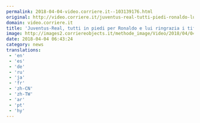 ```yaml
---
permalink: 2018-04-04-video.corriere.it--103139176.html
original: http://video.corriere.it/juventus-real-tutti-piedi-ronaldo-lui-ringrazia-tifosi-bianconeri/a2bc6fea-37ca-11e8-8e5f-085098492e12
domain: video.corriere.it
title: 'Juventus-Real, tutti in piedi per Ronaldo e lui ringrazia i tifosi bianconeri - Corriere TV'
image: http://images2.corriereobjects.it/methode_image/Video/2018/04/04/Sport/Foto%20Sport%20-%20Trattate/cr7-kgd--656x492corriere-web-nazionale_512x384_fb.jpg
date: 2018-04-04 06:43:24
category: news
translations: 
 - 'en'
 - 'es'
 - 'de'
 - 'ru'
 - 'ja'
 - 'fr'
 - 'zh-CN'
 - 'zh-TW'
 - 'ar'
 - 'pt'
 - 'hy'
---
```


